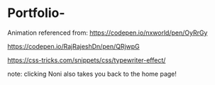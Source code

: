 # Portfolio-
Animation referenced from:
https://codepen.io/nxworld/pen/OyRrGy

https://codepen.io/RajRajeshDn/pen/QRjwpG

https://css-tricks.com/snippets/css/typewriter-effect/

note: clicking Noni also takes you back to the home page!

